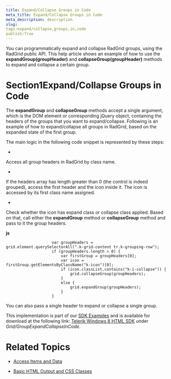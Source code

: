 ```yaml
---
title: Expand/Collapse Groups in Code
meta_title: Expand/Collapse Groups in Code
meta_description: description.
slug: 
tags:expand/collapse,groups,in,code
publish:True
---
```



You can programmatically expand and collapse RadGrid groups, using the RadGrid public API. This help article shows an example of how to use the
				__expandGroup(groupHeader)__ and __collapseGroup(groupHeader)__ methods to expand and collapse a certain
				group.
			

# Section1Expand/Collapse Groups in Code

The __expandGroup__ and __collapseGroup__ methods accept a single argument, which is the DOM element
					or corresponding jQuery object, containing the headers of the groups that you want to expand/collapse. Following is an example of how to expand/collapse
					all groups in RadGrid, based on the expanded state of the first group.
				

The main logic in the following code snippet is represented by these steps:

* 

Access all group headers in RadGrid by class name.

* 

If the headers array has length greater than 0 (the control is indeed grouped), access the first header and the icon inside it.
							The icon is accessed by its first class name assigned.
						

* 

Check whether the icon has expand class or collapse class applied. Based on that, call either the __expandGroup__ method or
							__collapseGroup__ method and pass to it the group headers.
						


 __js__
    


						var groupHeaders = grid.element.querySelectorAll(".k-grid-content tr.k-grouping-row");
						if (groupHeaders.length > 0) {
							var firstGroup = groupHeaders[0];
							var icon = firstGroup.getElementsByClassName("k-icon")[0];
							if (icon.classList.contains("k-i-collapse")) {
								grid.collapseGroup(groupHeaders);
							}
							else {
								grid.expandGroup(groupHeaders);
							}
						}



You can also pass a single header to expand or collapse a single group.

This implementation is part of our
          [SDK Examples](78ad1869-5dec-42ff-b17a-cc19d395089e) and is available for download at the following link:
          [Telerik Windows 8 HTML SDK](https://github.com/telerik/win8-html-sdk/tree/master) under *Grid/GroupExpandCollapseInCode*.
        

# Related Topics

 * [Access Items and Data]({{slug:access-items-and-data}})

 * [Basic HTML Output and CSS Classes]({{slug:basic-html-output-and-css-classes}})
